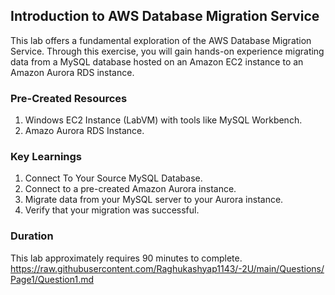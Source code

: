 ## Introduction to AWS Database Migration Service

This lab offers a fundamental exploration of the AWS Database Migration Service. Through this exercise, you will gain hands-on experience migrating data from a MySQL database hosted on an Amazon EC2 instance to an Amazon Aurora RDS instance.

### Pre-Created Resources
1. Windows EC2 Instance (LabVM) with tools like MySQL Workbench.
2. Amazo Aurora RDS Instance.

### Key Learnings
1. Connect To Your Source MySQL Database.
2. Connect to a pre-created Amazon Aurora instance.
3. Migrate data from your MySQL server to your Aurora instance.
4. Verify that your migration was successful.

### Duration
This lab approximately requires 90 minutes to complete.
https://raw.githubusercontent.com/Raghukashyap1143/-2U/main/Questions/Page1/Question1.md
<question source="https://raw.githubusercontent.com/Raghukashyap1143/-2U/main/Questions/Page1/Question1.md" /> 
